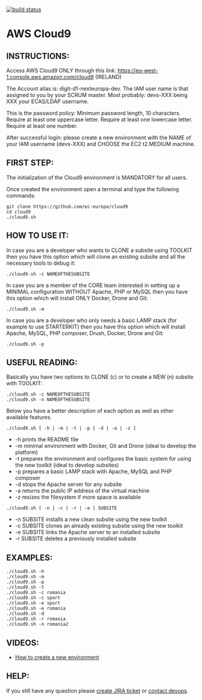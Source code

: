 <a href="https://drone.fpfis.eu/ec-europa/cloud9">
  <img src="https://drone.fpfis.eu/api/badges/ec-europa/cloud9/status.svg?branch=master" alt="build status">
</a>    

# AWS Cloud9
 
## INSTRUCTIONS:

Access AWS Cloud9 ONLY through this link: https://eu-west-1.console.aws.amazon.com/cloud9 (IRELAND)

The Account alias is: digit-d1-nexteuropa-dev.
The IAM user name is that assigned to you by your SCRUM master. Most probably: devs-XXX being XXX your ECAS/LDAP username.

This is the password policy:
Minimum password length, 10 characters.  
Require at least one uppercase letter.
Require at least one lowercase letter.
Require at least one number.

After successful login: please create a new environment with 
the NAME of your IAM username (devs-XXX) 
and CHOOSE the EC2 t2.MEDIUM machine.

## FIRST STEP:

The initialization of the Cloud9 environment is MANDATORY for all users.

Once created the environment open a terminal and type the following commands:
```
git clone https://github.com/ec-europa/cloud9
cd cloud9
./cloud9.sh
```

## HOW TO USE IT:

In case you are a developer who wants to CLONE a subsite using TOOLKIT
then you have this option which will clone an existing subsite and all the necessary tools to debug it:
```
./cloud9.sh -c NAMEOFTHESUBSITE
```

In case you are a member of the CORE team interested in setting up a MINIMAL configuration WITHOUT Apache, PHP or MySQL
then you have this option which will install ONLY Docker, Drone and Git:
```
./cloud9.sh -m
```

In case you are a developer who only needs a basic LAMP stack (for example to use STARTERKIT)
then you have this option which will install Apache, MySQL, PHP composer, Drush, Docker, Drone and Git:
```
./cloud9.sh -p
```

## USEFUL READING:

Basically you have two options to CLONE (c) or to create a NEW (n) subsite with TOOLKIT:
```
./cloud9.sh -c NAMEOFTHESUBSITE
./cloud9.sh -n NAMEOFTHESUBSITE
```
Below you have a better description of each option as well as other available features.

```
./cloud9.sh [ -h | -m | -t | -p | -d | -a | -z ]
 ```
* -h 		prints the README file
* -m		minimal environment with Docker, Git and Drone (ideal to develop the platform)
* -t 		prepares the environment and configures the basic system for using the new toolkit (ideal to develop subsites)
* -p 		prepares a basic LAMP stack with Apache, MySQL and PHP composer
* -d 		stops the Apache server for any subsite
* -a		returns the public IP address of the virtual machine
* -z		resizes the filesystem if more space is available

```
./cloud9.sh [ -n | -c | -r | -e ] SUBSITE
```
* -n SUBSITE 	installs a new clean subsite using the new toolkit
* -c SUBSITE 	clones an already existing subsite using the new toolkit
* -e SUBSITE 	links the Apache server to an installed subsite
* -r SUBSITE 	deletes a previously installed subsite

## EXAMPLES:

```
./cloud9.sh -h
./cloud9.sh -m
./cloud9.sh -p
./cloud9.sh -t
./cloud9.sh -c romania
./cloud9.sh -c sport
./cloud9.sh -e sport
./cloud9.sh -e romania
./cloud9.sh -d
./cloud9.sh -r romania
./cloud9.sh -n romania2
```

## VIDEOS:
* [How to create a new environment](https://youtu.be/vdkMAjPbSYw)

## HELP:
 
If you still have any question please [create JIRA ticket](https://webgate.ec.europa.eu/CITnet/jira/secure/CreateIssue!default.jspa?pid=68600) or [contact devops](https://platform-ec-europa.slack.com/messages/C2NTVJA7P/).
